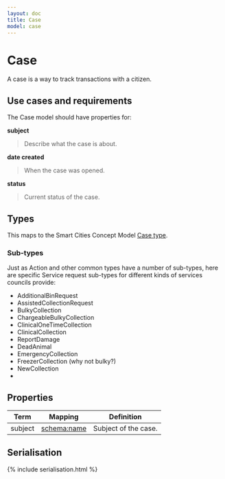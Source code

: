 ```yaml
---
layout: doc
title: Case
model: case
---
```


# Case

A case is a way to track transactions with a citizen.


## Use cases and requirements

The Case model should have properties for:

**subject**

> Describe what the case is about.

**date created**

> When the case was opened.

**status**

> Current status of the case.


## Types

This maps to the Smart Cities Concept Model [Case type](http://www.legsb.gov.uk/smartcityconceptmodel/index.php?Action=ShowConcept&Id=172).

### Sub-types

Just as Action and other common types have a number of sub-types, here are specific Service request sub-types for different kinds of services councils provide:

* AdditionalBinRequest
* AssistedCollectionRequest
* BulkyCollection
* ChargeableBulkyCollection
* ClinicalOneTimeCollection
* ClinicalCollection
* ReportDamage
* DeadAnimal
* EmergencyCollection
* FreezerCollection (why not bulky?)
* NewCollection
* 



## Properties

Term     | Mapping | Definition
---------|---------|-----------
subject | [schema:name](http://schema.org/name) | Subject of the case.


## Serialisation

{% include serialisation.html %}



